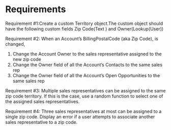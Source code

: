 # Requirements


Requirement #1:Create  a custom Territory object.The custom object should have the following custom fields Zip Code(Text ) and Owner(Lookup(User))

Requirement #2: When an Account’s BillingPostalCode (aka Zip Code), is changed, 
1. Change the Account Owner to the sales representative assigned to the new zip code
2. Change the Owner field of all the Account’s Contacts to the same sales rep 
3. Change the Owner field of all the Account’s Open Opportunities to the same sales rep

Requirement #3: Multiple sales representatives can be assigned to the same zip code territory. If this is the case, use a random function to select one of the assigned sales representatives.

Requirement #4: Three sales representatives at most can be assigned to a single zip code. Display an error if a user attempts to associate another sales representative to a zip code.





